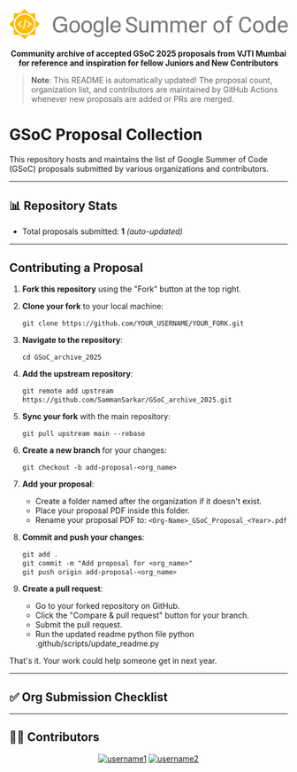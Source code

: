 <p align="center">
    <img src="./assets/gsoclogo.svg">   
</p>
<p align="center"><b>Community archive of accepted GSoC 2025 proposals from VJTI Mumbai for reference and inspiration for fellow Juniors and New Contributors</b></p>

> **Note**: This README is automatically updated! The proposal count, organization list, and contributors are maintained by GitHub Actions whenever new proposals are added or PRs are merged.
# GSoC Proposal Collection

This repository hosts and maintains the list of Google Summer of Code (GSoC) proposals submitted by various organizations and contributors.

---

## 📊 Repository Stats

- Total proposals submitted: **1** _(auto-updated)_

---
## Contributing a Proposal

1. **Fork this repository** using the "Fork" button at the top right.
2. **Clone your fork** to your local machine:

   ```
   git clone https://github.com/YOUR_USERNAME/YOUR_FORK.git
   ```

3. **Navigate to the repository**:

   ```
   cd GSoC_archive_2025
   ```

4. **Add the upstream repository**:

   ```
   git remote add upstream https://github.com/SammanSarkar/GSoC_archive_2025.git
   ```

5. **Sync your fork** with the main repository:

   ```
   git pull upstream main --rebase
   ```

6. **Create a new branch** for your changes:

   ```
   git checkout -b add-proposal-<org_name>
   ```

7. **Add your proposal**:
   - Create a folder named after the organization if it doesn't exist.
   - Place your proposal PDF inside this folder.
   - Rename your proposal PDF to: `<Org-Name>_GSoC_Proposal_<Year>.pdf`

8. **Commit and push your changes**:

   ```
   git add .
   git commit -m "Add proposal for <org_name>"
   git push origin add-proposal-<org_name>
   ```

9. **Create a pull request**:
   - Go to your forked repository on GitHub.
   - Click the "Compare & pull request" button for your branch.
   - Submit the pull request.
   - Run the updated readme python file
          python .github/scripts/update_readme.py

That's it. Your work could help someone get in next year.

---

## ✅ Org Submission Checklist


<!-- This list is automatically updated from the directory structure -->

---

## 🧑‍💻 Contributors
<!-- Add contributors below -->


<div align="center">
  <a href="https://github.com/username1"><img src="https://github.com/username1.png" width="60px" alt="username1" /></a>
  <a href="https://github.com/username2"><img src="https://github.com/username2.png" width="60px" alt="username2" /></a>
</div>


